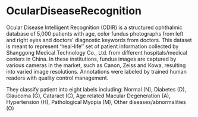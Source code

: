 # OcularDiseaseRecognition
Ocular Disease Intelligent Recognition (ODIR) is a structured ophthalmic database of 5,000 patients with age, color fundus photographs from left and right eyes and doctors' diagnostic keywords from doctors.  This dataset is meant to represent ‘‘real-life’’ set of patient information collected by Shanggong Medical Technology Co., Ltd. from different hospitals/medical centers in China. In these institutions, fundus images are captured by various cameras in the market, such as Canon, Zeiss and Kowa, resulting into varied image resolutions. Annotations were labeled by trained human readers with quality control management. 

They classify patient into eight labels including: 
Normal (N),
Diabetes (D), 
Glaucoma (G), 
Cataract (C), 
Age related Macular Degeneration (A), 
Hypertension (H), 
Pathological Myopia (M), 
Other diseases/abnormalities (O) 

